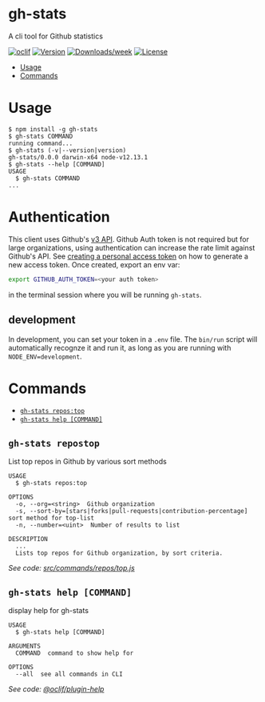 gh-stats
========

A cli tool for Github statistics

[![oclif](https://img.shields.io/badge/cli-oclif-brightgreen.svg)](https://oclif.io)
[![Version](https://img.shields.io/npm/v/gh-stats.svg)](https://npmjs.org/package/gh-stats)
[![Downloads/week](https://img.shields.io/npm/dw/gh-stats.svg)](https://npmjs.org/package/gh-stats)
[![License](https://img.shields.io/npm/l/gh-stats.svg)](https://github.com/eladidan/gh-stats/blob/master/package.json)

<!-- toc -->
* [Usage](#usage)
* [Commands](#commands)
<!-- tocstop -->
# Usage
<!-- usage -->
```sh-session
$ npm install -g gh-stats
$ gh-stats COMMAND
running command...
$ gh-stats (-v|--version|version)
gh-stats/0.0.0 darwin-x64 node-v12.13.1
$ gh-stats --help [COMMAND]
USAGE
  $ gh-stats COMMAND
...
```

# Authentication
This client uses Github's [v3 API](https://developer.github.com/v3/). Github Auth token is not required but for large organizations, using authentication can increase the rate limit against Github's API. See [creating a personal access token](https://docs.github.com/en/free-pro-team@latest/github/authenticating-to-github/creating-a-personal-access-token) on how to generate a new access token. Once created, export an env var:
```sh
export GITHUB_AUTH_TOKEN=<your auth token>
```
in the terminal session where you will be running `gh-stats`.

## development
In development, you can set your token in a `.env` file. The `bin/run` script will automatically recognze it and run it, as long as you are running with `NODE_ENV=development`.
<!-- usagestop -->
# Commands
<!-- commands -->
* [`gh-stats repos:top`](#gh-stats-repostop)
* [`gh-stats help [COMMAND]`](#gh-stats-help-command)

## `gh-stats repostop`

List top repos in Github by various sort methods

```
USAGE
  $ gh-stats repos:top

OPTIONS
  -o, --org=<string>  Github organization
  -s, --sort-by=[stars|forks|pull-requests|contribution-percentage]  sort method for top-list
  -n, --number=<uint>  Number of results to list

DESCRIPTION
  ...
  Lists top repos for Github organization, by sort criteria.
```

_See code: [src/commands/repos/top.js](https://github.com/eladidan/gh-stats/blob/v0.0.0/src/commands/repos/top.js)_

## `gh-stats help [COMMAND]`

display help for gh-stats

```
USAGE
  $ gh-stats help [COMMAND]

ARGUMENTS
  COMMAND  command to show help for

OPTIONS
  --all  see all commands in CLI
```

_See code: [@oclif/plugin-help](https://github.com/oclif/plugin-help/blob/v3.2.0/src/commands/help.ts)_
<!-- commandsstop -->
